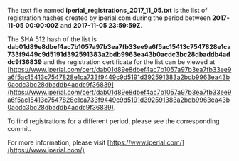 The text file named **iperial_registrations_2017_11_05.txt** is the list of registration hashes created by iperial.com during the period between **2017-11-05 00:00:00Z** and **2017-11-05 23:59:59Z**.

The SHA 512 hash of the list is **dab01d89e8dbef4ac7b1057a97b3ea7fb33ee9a6f5ac15413c7547828e1ca733f9449c9d5191d392591383a2bdb9963ea43b0acdc3bc28dbaddb4addc9f36839** and the registration certificate for the list can be viewed at [https://www.iperial.com/cert/dab01d89e8dbef4ac7b1057a97b3ea7fb33ee9a6f5ac15413c7547828e1ca733f9449c9d5191d392591383a2bdb9963ea43b0acdc3bc28dbaddb4addc9f36839](https://www.iperial.com/cert/dab01d89e8dbef4ac7b1057a97b3ea7fb33ee9a6f5ac15413c7547828e1ca733f9449c9d5191d392591383a2bdb9963ea43b0acdc3bc28dbaddb4addc9f36839).

To find registrations for a different period, please see the corresponding commit.

For more information, please visit [https://www.iperial.com/](https://www.iperial.com/)
